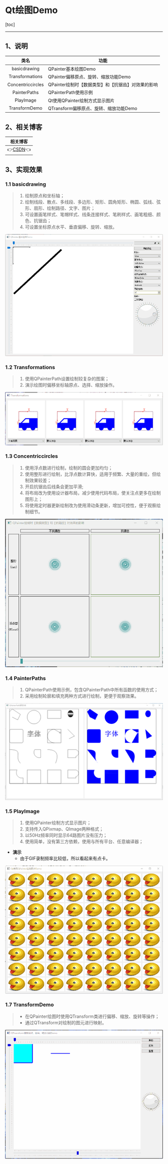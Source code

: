 # Qt绘图Demo

[toc]

---

## 1、说明

|       类名        | 功能                                               |
| :---------------: | -------------------------------------------------- |
|   basicdrawing    | QPainter基本绘图Demo                               |
|  Transformations  | QPainter偏移原点、旋转、缩放功能Demo               |
| Concentriccircles | QPainter绘制时【数据类型】和【抗锯齿】对效果的影响 |
|   PainterPaths    | QPainterPath使用示例                               |
|     PlayImage     | Qt使用QPainter绘制方式显示图片                     |
|   TransformDemo   | QTransform偏移原点、旋转、缩放功能Demo             |




## 2、相关博客

|                           相关博客                           |
| :----------------------------------------------------------: |
| 👉[CSDN](https://blog.csdn.net/qq_43627907/category_11970609.html)👈 |




## 3、实现效果

### 1.1 basicdrawing

> 1. 绘制原点和坐标轴；
> 2. 绘制线段、散点、多线段、多边形、矩形、圆角矩形、椭圆、弧线、弦形、扇形、绘制路径、文字、图片；
> 3. 可设置画笔样式、笔帽样式、线条连接样式、笔刷样式、画笔粗细、颜色、抗锯齿；
> 4. 可设置坐标原点水平、垂直偏移、旋转、缩放。

![basicdrawing](PaintingDemo.assets/basicdrawing.gif)



### 1.2 Transformations

> 1. 使用QPainterPath设置绘制较复杂的图案；
> 2. 演示绘图时偏移坐标轴原点、选择、缩放操作。

![Transformations](PaintingDemo.assets/Transformations.gif)



### 1.3 Concentriccircles

> 1. 使用浮点数进行绘制，绘制的圆会更加均匀；
> 2. 使用整形进行绘制，比浮点数计算快，适用于频繁、大量的重绘，但绘制效果较差；
> 3. 开启抗锯齿后线条会更加平滑;
> 4. 将布局改为使用设计器布局，减少使用代码布局，使关注点更多在绘制图形上；
> 5. 将使用定时器更新绘制改为使用滑动条更新，增加可控性，便于观察绘制细节。

![Concentriccircles-tuya](PaintingDemo.assets/Concentriccircles-tuya.gif)



### 1.4 PainterPaths

> 1. QPainterPath使用示例，包含QPainterPath中所有函数的使用方式；
> 2. 采用绘制轮廓和填充两种方式进行绘制，更便于观察效果。

![image-20220801122927716](PaintingDemo.assets/image-20220801122927716.png)

### 1.5 PlayImage

> 1. 使用QPainter绘制方式显示图片；
> 2. 支持传入QPixmap、QImage两种格式；
> 3. 以50Hz频率同时显示64路图片没有压力；
> 4. 使用简单，没有第三方依赖，使用与所有平台、任意编译器；

* **演示**
  * 由于GIF录制频率比较低，所以看起来有点卡。

![playImage](PaintingDemo.assets/playImage.gif)



### 1.7 TransformDemo

> * 在QPainter绘图时使用QTransform类进行偏移、缩放、旋转等操作；
> * 通过QTransform对绘制的图元进行映射。

![TransformDemo-tuya](PaintingDemo.assets/TransformDemo-tuya.gif)
